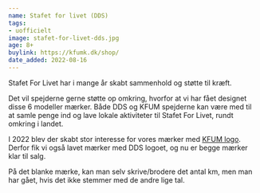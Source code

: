 ```yaml
---
name: Stafet for livet (DDS)
tags:
- uofficielt
image: stafet-for-livet-dds.jpg
age: 8+
buylink: https://kfumk.dk/shop/
date_added: 2022-08-16
---
```

Stafet For Livet har i mange år skabt sammenhold og støtte til kræft.

Det vil spejderne gerne støtte op omkring, hvorfor at vi har fået designet disse 6 modeller mærker.
Både DDS og KFUM spejderne kan være med til at samle penge ind og lave lokale aktiviteter til Stafet For Livet, rundt omkring i landet.

I 2022 blev der skabt stor interesse for vores mærker med [KFUM logo](/m/stafet-for-livet).
Derfor fik vi også lavet mærker med DDS logoet, og nu er begge mærker klar til salg.

På det blanke mærke, kan man selv skrive/brodere det antal km, men man har gået, hvis det ikke stemmer med de andre lige tal.
